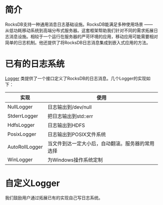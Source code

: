 # 简介

RocksDB支持一种通用消息日志基础设施。RocksDB能满足多种使用场景 —— 从低功耗移动系统到高端分布式服务器。这套框架帮助我们针对不同的需求拓展日志消息设施。相较于一个运行在服务器的严苛环境的应用，移动应用可能需要相对简单的日志机制。他还提供了将RocksDB日志消息集成到嵌入式应用的方法。

# 已有的日志系统

[Logger](https://github.com/facebook/rocksdb/blob/master/include/rocksdb/env.h#L663) 类提供了一个接口定义了RocksDB的日志消息。几个Logger的实现如下：


实现 | 使用
------- | -------
NullLogger | 日志输出到/dev/null
StderrLogger | 把日志输出到std::err
HdfsLogger | 日志输出到HDFS
PosixLogger |  日志输出到POSIX文件系统
AutoRollLogger | 当文件到达一定大小后，自动翻滚。服务器的常用选择
WinLogger | 为Windows操作系统定制

# 自定义Logger

我们鼓励用户通过拓展已有的实现自己写日志系统。



